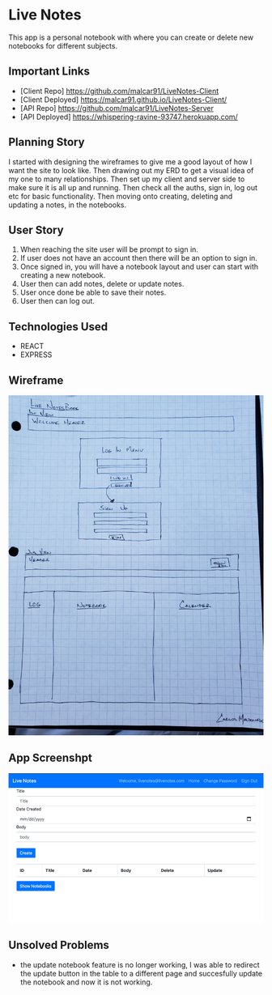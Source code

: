 # Live Notes

This app is a personal notebook with where you can create or delete new notebooks for different subjects.

## Important Links
- [Client Repo] https://github.com/malcar91/LiveNotes-Client
- [Client Deployed] https://malcar91.github.io/LiveNotes-Client/
- [API Repo] https://github.com/malcar91/LiveNotes-Server
- [API Deployed] https://whispering-ravine-93747.herokuapp.com/

## Planning Story

I started with designing the wireframes to give me a good layout of how I want the site to look like. Then drawing out my ERD to get a visual idea of my one to many relationships. Then set up my client and server side to make sure it is all up and running. Then check all the auths, sign in, log out etc for basic functionality. Then moving onto creating, deleting and updating a notes, in the notebooks.

## User Story

1. When reaching the site user will be prompt to sign in.
2. If user does not have an account then there will be an option to sign in.
3. Once signed in, you will have a notebook layout and user can start with creating a new notebook.
4. User then can add notes, delete or update notes.
5. User once done be able to save their notes.
6. User then can log out.

## Technologies Used

- REACT
- EXPRESS

## Wireframe
<img src='public/LiveNoteWireFrame.jpg'>

## App Screenshpt
<img src='public/AppScreenShot.png'>

## Unsolved Problems

- the update notebook feature is no longer working, I was able to redirect the update button in the table to a different page and succesfully update the notebook and now it is not working.
